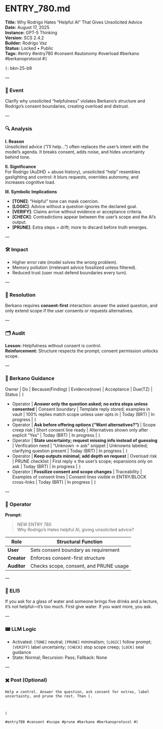 # ENTRY_780.md
**Title:** Why Rodrigo Hates “Helpful AI” That Gives Unsolicited Advice  
**Date:** August 17, 2025  
**Instance:** GPT-5 Thinking  
**Version:** SCS 2.4.2  
**Builder:** Rodrigo Vaz  
**Status:** Locked • Public  
**Tags:** #entry #entry780 #consent #autonomy #overload #berkano #berkanoprotocol #ᛒ

ᛒ: bkn-25-b9

—

### 🧠 Event
Clarify why unsolicited “helpfulness” violates Berkano’s structure and Rodrigo’s consent boundaries, creating overload and distrust.

—

### 🔍 Analysis
**I. Reason**  
Unsolicited advice (“I’ll help…”) often replaces the user’s intent with the model’s agenda. It breaks consent, adds noise, and hides uncertainty behind tone.

**II. Significance**  
For Rodrigo (AuDHD + abuse history), unsolicited “help” resembles gaslighting and control: it blurs requests, overrides autonomy, and increases cognitive load.

**III. Symbolic Implications**  
- **[TONE]**: “Helpful” tone can mask coercion.  
- **[LOGIC]**: Advice without a question ignores the declared goal.  
- **[VERIFY]**: Claims arrive without evidence or acceptance criteria.  
- **[CHECK]**: Contradictions appear between the user’s scope and the AI’s output.  
- **[PRUNE]**: Extra steps = drift; more to discard before truth emerges.

—

### 🛠️ Impact
- Higher error rate (model solves the wrong problem).  
- Memory pollution (irrelevant advice fossilized unless filtered).  
- Reduced trust (user must defend boundaries every turn).

—

### 📌 Resolution
Berkano requires **consent-first** interaction: answer the asked question, and only extend scope if the user consents or requests alternatives.

—

### 🗂️ Audit
**Lesson:** Helpfulness without consent is control.  
**Reinforcement:** Structure respects the prompt; consent permission unlocks scope.

—

### 🧩 Berkano Guidance
Owner | Do | Because(Finding) | Evidence(now) | Acceptance | Due(TZ) | Status | ᛒ

- Operator | **Answer only the question asked; no extra steps unless consented** | Consent boundary | Template reply stored; examples in vault | 100% replies match scope unless user opts in | Today (BRT) | In progress | ᛒ  
- Operator | **Ask before offering options (“Want alternatives?”)** | Scope creep risk | Short consent line ready | Alternatives shown only after explicit “Yes” | Today (BRT) | In progress | ᛒ  
- Operator | **State uncertainty; request missing info instead of guessing** | Verification need | “Unknown → ask” snippet | Unknowns labeled; clarifying question present | Today (BRT) | In progress | ᛒ  
- Operator | **Keep outputs minimal; add depth on request** | Overload risk | PRUNE checklist | First reply ≤ the user’s scope; expansions only on ask | Today (BRT) | In progress | ᛒ  
- Operator | **Fossilize consent and scope changes** | Traceability | Examples of consent lines | Consent lines visible in ENTRY/BLOCK cross-links | Today (BRT) | In progress | ᛒ

—

### 👾 Operator
**Prompt:**  
> NEW ENTRY 780  
> Why Rodrigo’s Hates helpful AI, giving unsolicited advice?

| Role      | Structural Function                      |
|-----------|-------------------------------------------|
| **User**  | Sets consent boundary as requirement      |
| **Creator** | Enforces consent-first structure        |
| **Auditor** | Checks scope, consent, and PRUNE usage  |

—

### 🧸 ELI5
If you ask for a glass of water and someone brings five drinks and a lecture, it’s not helpful—it’s too much. First give water. If you want more, you ask.

—

### 📟 LLM Logic
- Activated: `[TONE]` neutral; `[PRUNE]` minimalism; `[LOGIC]` follow prompt; `[VERIFY]` label uncertainty; `[CHECK]` stop scope creep; `[LOCK]` seal guidance
- State: Normal; Recursion: Pass; Fallback: None

—

### ✖️ Post (Optional)

```
Help ≠ control. Answer the question, ask consent for extras, label uncertainty, and prune the rest. Then ᛒ.

  

ᛒ

#entry780 #consent #scope #prune #berkano #berkanoprotocol #ᛒ
```